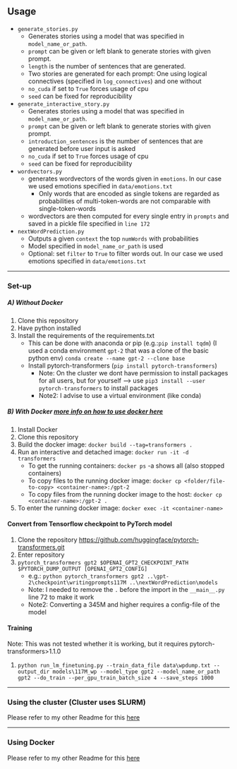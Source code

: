 ## Usage
- `generate_stories.py`
    - Generates stories using a model that was specified in `model_name_or_path`.
    - `prompt` can be given or left blank to generate stories with given prompt.
    - `length` is the number of sentences that are generated.
    - Two stories are generated for each prompt: One using logical connectives (specified in `log_connectives`) and one without
    - `no_cuda` if set to `True` forces usage of cpu
    - `seed` can be fixed for reproducibility
- `generate_interactive_story.py`
    - Generates stories using a model that was specified in `model_name_or_path`.
    - `prompt` can be given or left blank to generate stories with given prompt.
    - `introduction_sentences` is the number of sentences that are generated before user input is asked
    - `no_cuda` if set to `True` forces usage of cpu
    - `seed` can be fixed for reproducibility
- `wordvectors.py`
    - generates wordvectors of the words given in `emotions`. In our case we used emotions specified in `data/emotions.txt`
        - Only words that are encoded as single tokens are regarded as probabilities of multi-token-words are not comparable with single-token-words
    - wordvectors are then computed for every single entry in `prompts` and saved in a pickle file specified in `line 172`
- `nextWordPrediction.py`
    - Outputs a given `context` the top `numWords` with probabilities
    - Model specified in `model_name_or_path` is used
    - Optional: set `filter` to `True` to filter words out. In our case we used emotions specified in `data/emotions.txt`

---

### Set-up ###
##### A) Without Docker
1. Clone this repository
2. Have python installed
3. Install the requirements of the requirements.txt
	- This can be done with anaconda or pip (e.g.:`pip install tqdm`) (I used a conda environment `gpt-2` that was a clone of the basic python env) `conda create --name gpt-2 --clone base`
	- Install pytorch-transformers (`pip install pytorch-transformers`)
		- Note: On the cluster we dont have permission to install packages for all users, but for yourself --> use `pip3 install --user pytorch-transformers` to install packages
	    - Note2: I advise to use a virtual environment (like conda)
##### B) With Docker [more info on how to use docker here](#using-docker)
1. Install Docker
2. Clone this repository
3. Build the docker image: `docker build --tag=transformers .`
4. Run an interactive and detached image: `docker run -it -d transformers`
	- To get the running containers: `docker ps` -a shows all (also stopped containers)
	- To copy files to the running docker image: `docker cp <folder/file-to-copy> <container-name>:/gpt-2`
	- To copy files from the running docker image to the host: `docker cp <container-name>:/gpt-2 .`
5. To enter the running docker image: `docker exec -it <container-name>`

#### Convert from Tensorflow checkpoint to PyTorch model ####
1. Clone the repository https://github.com/huggingface/pytorch-transformers.git
2. Enter repository
3. `pytorch_transformers gpt2 $OPENAI_GPT2_CHECKPOINT_PATH $PYTORCH_DUMP_OUTPUT [OPENAI_GPT2_CONFIG]`
	- e.g.: `python pytorch_transformers gpt2 ..\gpt-2\checkpoint\writingprompts117M ..\nextWordPrediction\models`
	- Note: I needed to remove the `.` before the import in the `__main__.py` line 72 to make it work
	- Note2: Converting a 345M and higher requires a config-file of the model

#### Training ####
Note: This was not tested whether it is working, but it requires pytorch-transformers>1.1.0
1. `python run_lm_finetuning.py --train_data_file data\wpdump.txt --output_dir models\117M_wp --model_type gpt2 --model_name_or_path gpt2 --do_train --per_gpu_train_batch_size 4 --save_steps 1000`
---
### Using the cluster (Cluster uses SLURM) ###
Please refer to my other Readme for this [here](https://github.com/HansBambel/gpt-2#using-the-cluster-cluster-uses-slurm)

---	
### Using Docker
Please refer to my other Readme for this [here](https://github.com/HansBambel/gpt-2#using-docker)
